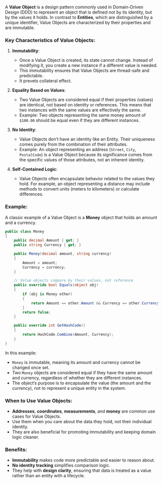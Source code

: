 A **Value Object** is a design pattern commonly used in Domain-Driven Design (DDD) to represent an object that is defined not by its identity, but by the values it holds. In contrast to **Entities**, which are distinguished by a unique identifier, Value Objects are characterized by their properties and are immutable.

### Key Characteristics of Value Objects:

1. **Immutability**:
   - Once a Value Object is created, its state cannot change. Instead of modifying it, you create a new instance if a different value is needed.
   - This immutability ensures that Value Objects are thread-safe and predictable.
   - It prevets collateral effect.

2. **Equality Based on Values**:
   - Two Value Objects are considered equal if their properties (values) are identical, not based on identity or references. This means that two instances with the same values are effectively the same.
   - Example: Two objects representing the same money amount of `$100.00` should be equal even if they are different instances.

3. **No Identity**:
   - Value Objects don’t have an identity like an Entity. Their uniqueness comes purely from the combination of their attributes.
   - Example: An object representing an address (`Street`, `City`, `PostalCode`) is a Value Object because its significance comes from the specific values of those attributes, not an inherent identity.

4. **Self-Contained Logic**:
   - Value Objects often encapsulate behavior related to the values they hold. For example, an object representing a distance may include methods to convert units (meters to kilometers) or calculate differences.

### Example:
A classic example of a Value Object is a **Money** object that holds an amount and a currency.

```csharp
public class Money
{
    public decimal Amount { get; }
    public string Currency { get; }

    public Money(decimal amount, string currency)
    {
        Amount = amount;
        Currency = currency;
    }

    // Value objects compare by their values, not reference
    public override bool Equals(object obj)
    {
        if (obj is Money other)
        {
            return Amount == other.Amount && Currency == other.Currency;
        }
        return false;
    }

    public override int GetHashCode()
    {
        return HashCode.Combine(Amount, Currency);
    }
}
```

In this example:
- `Money` is immutable, meaning its amount and currency cannot be changed once set.
- Two `Money` objects are considered equal if they have the same amount and currency, regardless of whether they are different instances.
- The object’s purpose is to encapsulate the value (the amount and the currency), not to represent a unique entity in the system.

### When to Use Value Objects:
- **Addresses**, **coordinates**, **measurements**, and **money** are common use cases for Value Objects.
- Use them when you care about the data they hold, not their individual identity.
- They are also beneficial for promoting immutability and keeping domain logic cleaner.

### Benefits:
- **Immutability** makes code more predictable and easier to reason about.
- **No identity tracking** simplifies comparison logic.
- They help with **design clarity**, ensuring that data is treated as a value rather than an entity with a lifecycle.